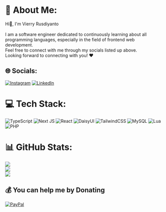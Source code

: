# 💫 About Me:
Hi👋, I'm Vierry Rusdiyanto<br><br>I am a software engineer dedicated to continuously learning about all programming languages, especially in the field of frontend web development. <br>Feel free to connect with me through my socials listed up above.<br>Looking forward to connecting with you! ❤️


## 🌐 Socials:
[![Instagram](https://img.shields.io/badge/Instagram-%23E4405F.svg?logo=Instagram&logoColor=white)](https://instagram.com/veryrsdynto) [![LinkedIn](https://img.shields.io/badge/LinkedIn-%230077B5.svg?logo=linkedin&logoColor=white)](https://linkedin.com/in/vierryrusdiyanto) 

# 💻 Tech Stack:
![TypeScript](https://img.shields.io/badge/typescript-%23007ACC.svg?style=for-the-badge&logo=typescript&logoColor=white) ![Next JS](https://img.shields.io/badge/Next-black?style=for-the-badge&logo=next.js&logoColor=white) ![React](https://img.shields.io/badge/react-%2320232a.svg?style=for-the-badge&logo=react&logoColor=%2361DAFB) ![DaisyUI](https://img.shields.io/badge/daisyui-5A0EF8?style=for-the-badge&logo=daisyui&logoColor=white) ![TailwindCSS](https://img.shields.io/badge/tailwindcss-%2338B2AC.svg?style=for-the-badge&logo=tailwind-css&logoColor=white) ![MySQL](https://img.shields.io/badge/mysql-%2300000f.svg?style=for-the-badge&logo=mysql&logoColor=white) ![Lua](https://img.shields.io/badge/lua-%232C2D72.svg?style=for-the-badge&logo=lua&logoColor=white) ![PHP](https://img.shields.io/badge/php-%23777BB4.svg?style=for-the-badge&logo=php&logoColor=white)
# 📊 GitHub Stats:
![](https://github-readme-stats.vercel.app/api?username=verryry&theme=tokyonight&hide_border=false&include_all_commits=false&count_private=false)<br/>
![](https://github-readme-streak-stats.herokuapp.com/?user=verryry&theme=tokyonight&hide_border=false)<br/>
![](https://github-readme-stats.vercel.app/api/top-langs/?username=verryry&theme=tokyonight&hide_border=false&include_all_commits=false&count_private=false&layout=compact)

  ## 💰 You can help me by Donating
  [![PayPal](https://img.shields.io/badge/PayPal-00457C?style=for-the-badge&logo=paypal&logoColor=white)](https://paypal.me/verusdi) 

  
<!-- Proudly created with GPRM ( https://gprm.itsvg.in ) -->
